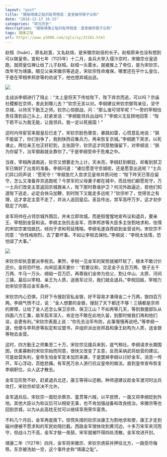 ```yaml
---
layout: "post"
title: "揭秘靖康之耻的耻辱程度：皇室被俘银子议和"
date: "2018-12-17 16:15"
categories: "宋元历史"
description: "揭秘靖康之耻的耻辱程度：皇室被俘银子议和"
tags: 靖康之耻
url: https://www.y5000.com/zgls/sy/32181.html
---
```






赵桓（huán），原名赵亶，又名赵煊，是宋徽宗赵佶的长子。赵桓原来也没有想到可以做皇帝。宣和七年（1125年）十二月，金兵大举入侵汴京时，宋徽宗仓皇逃跑，就把皇位禅让给了儿子赵桓。赵桓一头雾水，就被推上了帝位，是为宋钦宗，改年号为靖康。眼见父亲宋徽宗等逃走，宋钦宗性命难保，哪里还在乎什么皇位，于是在宰相李邦彦等的劝说下，他也想弃城出逃。

![](https://img.y5000.com/uploads/allimg/180827/8-1PRF9461H14.jpg)

主战派李纲进行了阻止：“太上皇将天下传给陛下，陛下弃京而逃，可以吗？宗庙社稷都在京师，舍此到哪儿去？”钦宗无言以对。李纲建议宋钦宗御驾亲征，坚守京城，以待天下勤王之师。钦宗心惊胆战，问：“那么谁可领军呢？”一旁的宰相怕责任落到自己头上，赶紧发话：“李纲能领兵出战吗？”李纲义无反顾地回答：“陛下若不认为我无能，让我领兵，我一定以死报国！”

这时内侍宦官来报皇后已走了，宋钦宗脸色骤变，暴跳如雷，心慌意乱地说：“朕不能留了，你们别争了，我到陕西召集兵力，再来恢复京城。”李纲跪下哭求，以死谏止，两位亲王也正好赶到，主张固守，钦宗这才同意勉强留下，对李纲说：“朕为你留下，治军御敌就全靠你了。”于是李纲受命于危难之中。

当夜，宰相再请南逃，钦宗又想要走为上计。天未亮，李纲赶到朝廷，却看到禁卫军已做好了出发的准备。李纲问道：“诸位愿意守京城呢，还是愿意出逃呢？”士兵们异口同声说：“愿死守！”李纲急忙入宫求见皇帝并质问他：“陛下昨天已答应留守，怎么又准备弃京逃跑呢？今禁军的父母妻子都在城中，而且他们都愿死守，万一士兵们改变主意返回京城救亲人，陛下那时靠谁护卫？何况外敌逼近，若他们知道陛下逃走，必定会快马加鞭，到时陛下又能走多远呢？”钦宗听了，觉得言之有理，这才拿定主意不走了，并派人追回皇后。圣旨传出，禁军高呼万岁。这才初步稳定了内部。

金军将帅在占领京城外围后，并未立即攻城，而是假惺惺地宣布议和退兵，要亲王、宰相到金营和谈。李纲主张抗击金军，而李邦彦等大臣多主张割地求和，怯懦的宋钦宗害怕抵抗，倾向于求和苟延残喘。李纲毛遂自荐欲到金营谈判。宋钦宗不同意：“你性格刚烈，去了要坏事。不如让李棁去保险。”李纲说：“李棁太怯懦，恐怕误了大事。”

![](https://img.y5000.com/uploads/allimg/180827/8-1PRF94H34M.jpg)

宋钦宗却执意要派李棁去。果然，李棁一见金军的架势就被吓软了，根本不敢讨价还价。金将恐吓他，向宋廷漫天要价：“若要议和，交足金子五百万两、银子五千万两、牛马一万头、绸缎一百万匹，再尊我们金帝为伯父，割让中山、太原、河间三镇，最后以宰相、亲王为人质，送我军过河，我们就会退兵。”李棁回报，宰相力劝宋钦宗答应金军条件。

宋钦宗内心恐惧，只好下令搜刮官私金银，好不容易才凑得金二十万两，银四百万两。李纲气愤不过，说：“金人想要的金银，搜刮了天下都还不够！三镇都是京师的屏障，让给了金人还怎么保卫京师、保卫江山？不如再等几天，等到救援部队从四面八方汇集，敌军孤军深入，肯定也不敢在此地久留，到那时候我们再和他们谈，会更有利。”宋钦宗表面上说：“你先去治军布防，此事慢慢再说吧。”等李纲一退，他便与李邦彦等拟定和议盟书，并组织派出张邦昌和康王赵构为人质，送金银等物去金营。

这时，四方勤王之师集至二十万，宋钦宗见援兵来到，底气稍壮。李纲请求长期围困，优柔寡断的宋钦宗始而同意，很快又改变了主意，反而采纳武将劫营的建议。可是劫营失利，皇帝生怕金军变本加厉来袭，于是罢掉李纲以讨好金军。消息一传开，军心浮动，百姓悲痛。有军民万余人游行抗议皇帝的做法。直到皇帝宣布恢复李纲职位，众人这才散去。

金军见形势不妙，赶紧退兵北还，康王等得以还朝。种师道建议趁金军渡河时出兵攻打，宋钦宗却坚决不允许。

金军退兵后，宋钦宗一面贬杀蔡京、童贯等六贼，以平民愤，一面又将李纲贬到外地。其他大臣以为和议后可以相安无事，也不肯加强战备和改良统治。宋徽宗等也回到京城，以为从此高枕无忧可以继续享用荣华富贵。

不料几个月后，金军再度南下。惊慌失措的钦宗派康王为割地求和使，康王才走到磁州便被不愿求和的军民劝阻拦截。西路金军很快攻到黄河边，十多万宋军夹河而守，但战斗力不高，金军才敲一夜鼓，宋军就被吓得四处溃散。金军攻进开封。

靖康二年（1127年）四月，金军将宋徽宗、宋钦宗虏获并押往北方，一路受尽侮辱。东京被洗劫一空，这个事件史称“靖康之耻”。
